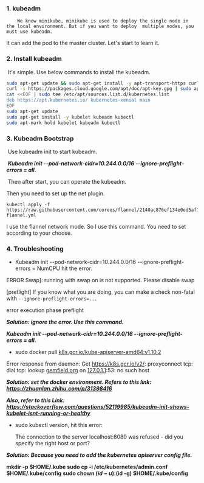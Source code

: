 ### 1. kubeadm

 		We know minikube, minikube is used to deploy the single node in the local environment. But if you want to deploy  multiple nodes, you must use kubeadm.

It can add the pod to the master cluster. Let's start to learn it.



### 2. Install kubeadm

​		It's simple. Use below commands to install the kubeadm.

```bash
sudo apt-get update && sudo apt-get install -y apt-transport-https curl
curl -s https://packages.cloud.google.com/apt/doc/apt-key.gpg | sudo apt-key add -
cat <<EOF | sudo tee /etc/apt/sources.list.d/kubernetes.list
deb https://apt.kubernetes.io/ kubernetes-xenial main
EOF
sudo apt-get update
sudo apt-get install -y kubelet kubeadm kubectl
sudo apt-mark hold kubelet kubeadm kubectl
```



### 3. Kubeadm Bootstrap

​	 Use kubeadm init to start kubeadm. 

​    ***Kubeadm init --pod-network-cidr=10.244.0.0/16 --ignore-preflight-errors =  all.***

​    Then after start, you can operate the kubeadm. 

   Then you need to set up the net plugin.

```shell
kubectl apply -f https://raw.githubusercontent.com/coreos/flannel/2140ac876ef134e0ed5af15c65e414cf26827915/Documentation/kube-flannel.yml
```

  I use the flannel network mode. So I use this command. You need to set according to your choose.



### 4. Troubleshooting

-  Kubeadm init --pod-network-cidr=10.244.0.0/16 --ignore-preflight-errors = NumCPU hit the error:

  ERROR Swap]: running with swap on is not supported. Please disable swap

  [preflight] If you know what you are doing, you can make a check non-fatal with `--ignore-preflight-errors=...`

  error execution phase preflight

  ***Solution: ignore the error. Use this command.***

  ***Kubeadm init --pod-network-cidr=10.244.0.0/16 --ignore-preflight-errors =  all.***

  

-  sudo docker pull [k8s.gcr.io/kube-apiserver-amd64:v1.10.2](http://k8s.gcr.io/kube-apiserver-amd64:v1.10.2)

  Error response from daemon: Get https://k8s.gcr.io/v2/: proxyconnect tcp: dial tcp: lookup [gemfield.org](http://gemfield.org) on [127.0.1.1](127.0.1.1):53: no such host

  ***Solution: set the docker environment. Refers to this link:***
  ***https://zhuanlan.zhihu.com/p/31398416***

  ***Also, refer to this Link:***
  ***https://stackoverflow.com/questions/52119985/kubeadm-init-shows-kubelet-isnt-running-or-healthy***

  

-  sudo kubectl version, hit this error:

   The connection to the server localhost:8080 was refused - did you specify the right host or port?

  ***Solution: Because you need to add the kubernetes apiserver config file.***

  **mkdir -p $HOME/.kube
    sudo cp -i /etc/kubernetes/admin.conf $HOME/.kube/config**
  **sudo chown $(id -u):$(id -g) $HOME/.kube/config**

  

  

  

  

  